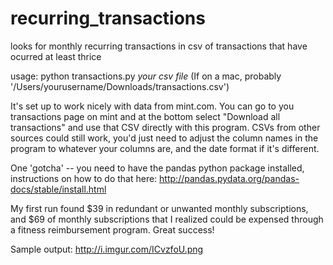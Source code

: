 # recurring_transactions
looks for monthly recurring transactions in csv of transactions that have ocurred at least thrice

usage: python transactions.py *your csv file* (If on a mac, probably '/Users/yourusername/Downloads/transactions.csv')

It's set up to work nicely with data from mint.com. You can go to you transactions page on mint and at the bottom select "Download all <x> transactions" and use that CSV directly with this program. CSVs from other sources could still work, you'd just need to adjust the column names in the program to whatever your columns are, and the date format if it's different. 

One 'gotcha' -- you need to have the pandas python package installed, instructions on how to do that here:
http://pandas.pydata.org/pandas-docs/stable/install.html

My first run found $39 in redundant or unwanted monthly subscriptions, and $69 of monthly subscriptions that I realized could be expensed through a fitness reimbursement program. Great success! 

Sample output: http://i.imgur.com/ICvzfoU.png
